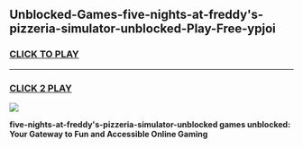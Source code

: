 
## Unblocked-Games-five-nights-at-freddy's-pizzeria-simulator-unblocked-Play-Free-ypjoi
<h3>
<a href="https://premium76.site?title=five-nights-at-freddy's-pizzeria-simulator-unblocked&ref=10A">CLICK TO PLAY</a></h3>
<hr>

<h3>
<a href="https://premium76.site?title=five-nights-at-freddy's-pizzeria-simulator-unblocked&ref=10A">CLICK 2 PLAY</a>
  
</h3>

<a href="https://premium76.site?title=five-nights-at-freddy's-pizzeria-simulator-unblocked&ref=10A"><img src="https://clearcache.store/games.png"></a>


**five-nights-at-freddy's-pizzeria-simulator-unblocked games unblocked: Your Gateway to Fun and Accessible Online Gaming**
